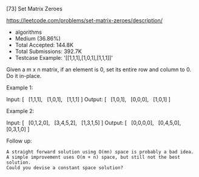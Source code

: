 [73] Set Matrix Zeroes  

https://leetcode.com/problems/set-matrix-zeroes/description/

* algorithms
* Medium (36.86%)
* Total Accepted:    144.8K
* Total Submissions: 392.7K
* Testcase Example:  '[[1,1,1],[1,0,1],[1,1,1]]'

Given a m x n matrix, if an element is 0, set its entire row and column to 0. Do it in-place.

Example 1:


Input: 
[
  [1,1,1],
  [1,0,1],
  [1,1,1]
]
Output: 
[
  [1,0,1],
  [0,0,0],
  [1,0,1]
]


Example 2:


Input: 
[
  [0,1,2,0],
  [3,4,5,2],
  [1,3,1,5]
]
Output: 
[
  [0,0,0,0],
  [0,4,5,0],
  [0,3,1,0]
]


Follow up:


	A straight forward solution using O(mn) space is probably a bad idea.
	A simple improvement uses O(m + n) space, but still not the best solution.
	Could you devise a constant space solution?


